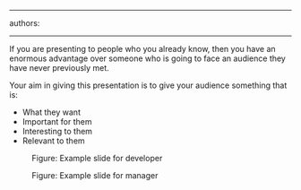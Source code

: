 

---
authors:

---




<span class='intro'> 
  <p>If you are presenting to people who you already know, then you have   an enormous advantage over someone who is going to face an audience they   have never previously met.</p>
 </span>


  <p>Your aim in giving this presentation is to give your audience something that is&#58;</p>
<ul>
    <li>What they want</li>
    <li>Important for them</li>
    <li>Interesting to them</li>
    <li>Relevant to them</li>
</ul>
<dl>
    <dt><img alt="" class="ms-rteCustom-ImageArea" src="/Communication/RulesToBetterPowerpointPresentations/PublishingImages/developer.gif" /></dt>
    <dd class="ms-rteCustom-FigureNormal">Figure&#58; Example slide for developer</dd>
</dl>
<dl>
    <dt><img alt="" class="ms-rteCustom-ImageArea" src="/Communication/RulesToBetterPowerpointPresentations/PublishingImages/manager.gif" /></dt>
    <dd class="ms-rteCustom-FigureNormal">Figure&#58; Example slide for manager</dd>
</dl>



